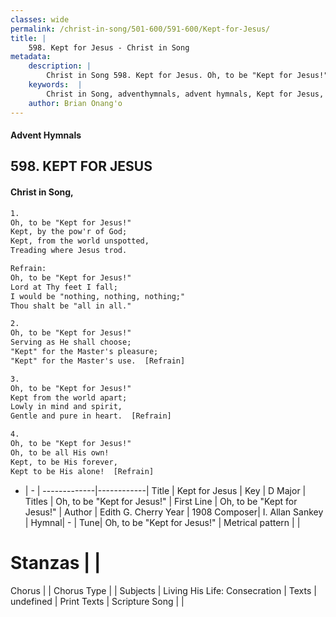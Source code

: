 ```yaml
---
classes: wide
permalink: /christ-in-song/501-600/591-600/Kept-for-Jesus/
title: |
    598. Kept for Jesus - Christ in Song
metadata:
    description: |
        Christ in Song 598. Kept for Jesus. Oh, to be "Kept for Jesus!" Kept, by the pow'r of God; Kept, from the world unspotted, Treading where Jesus trod. 
    keywords:  |
        Christ in Song, adventhymnals, advent hymnals, Kept for Jesus, Oh, to be "Kept for Jesus!". Oh, to be "Kept for Jesus!"
    author: Brian Onang'o
---
```


#### Advent Hymnals
## 598. KEPT FOR JESUS
####  Christ in Song,

```txt
1.
Oh, to be "Kept for Jesus!"
Kept, by the pow'r of God;
Kept, from the world unspotted,
Treading where Jesus trod.

Refrain:
Oh, to be "Kept for Jesus!"
Lord at Thy feet I fall;
I would be "nothing, nothing, nothing;"
Thou shalt be "all in all."

2.
Oh, to be "Kept for Jesus!"
Serving as He shall choose;
"Kept" for the Master's pleasure;
"Kept" for the Master's use.  [Refrain]

3.
Oh, to be "Kept for Jesus!"
Kept from the world apart;
Lowly in mind and spirit,
Gentle and pure in heart.  [Refrain]

4.
Oh, to be "Kept for Jesus!"
Oh, to be all His own!
Kept, to be His forever,
Kept to be His alone!  [Refrain]

```

- |   -  |
-------------|------------|
Title | Kept for Jesus |
Key | D Major |
Titles | Oh, to be "Kept for Jesus!" |
First Line | Oh, to be "Kept for Jesus!" |
Author | Edith G. Cherry
Year | 1908
Composer| I. Allan Sankey |
Hymnal|  - |
Tune| Oh, to be "Kept for Jesus!" |
Metrical pattern | |
# Stanzas |  |
Chorus |  |
Chorus Type |  |
Subjects | Living His Life: Consecration |
Texts | undefined |
Print Texts | 
Scripture Song |  |
    
